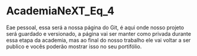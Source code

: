 # AcademiaNeXT_Eq_4
Eae pessoal, essa será a nossa página do Git, é aqui onde nosso projeto será guardado e versionado, a página vai ser manter como privada durante essa etapa da academia, mas ao final do nosso trabalho ele vai voltar a ser publico e vocês poderão mostrar isso no seu portifólio.
